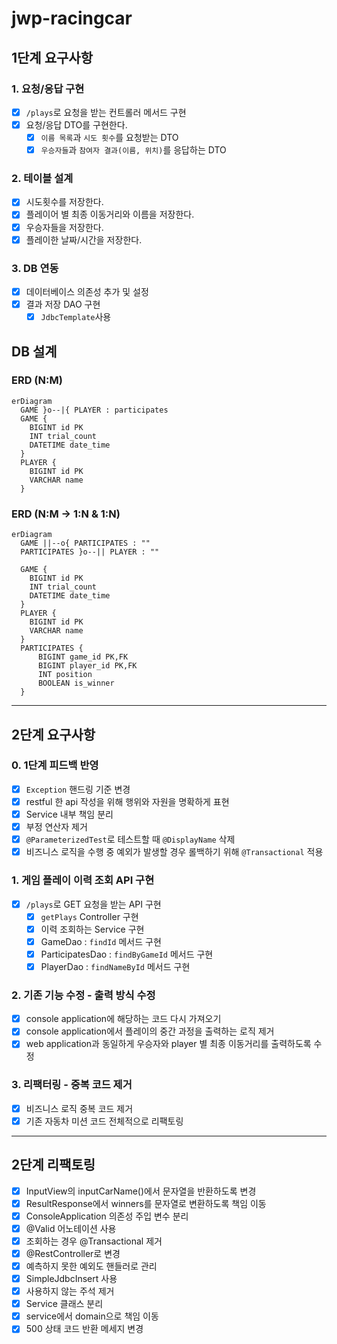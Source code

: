 # jwp-racingcar

## 1단계 요구사항
### 1. 요청/응답 구현
- [X] `/plays`로 요청을 받는 컨트롤러 메서드 구현
- [X] 요청/응답 DTO를 구현한다.
  - [X] `이름 목록`과 `시도 횟수`를 요청받는 DTO
  - [X] `우승자들`과 `참여자 결과(이름, 위치)`를 응답하는 DTO

### 2. 테이블 설계
- [x] 시도횟수를 저장한다.
- [x] 플레이어 별 최종 이동거리와 이름을 저장한다.
- [x] 우승자들을 저장한다.
- [x] 플레이한 날짜/시간을 저장한다.

### 3. DB 연동
- [x] 데이터베이스 의존성 추가 및 설정
- [x] 결과 저장 DAO 구현
  - [x] `JdbcTemplate`사용

## DB 설계
### ERD (N:M)
```mermaid
erDiagram
  GAME }o--|{ PLAYER : participates
  GAME {
    BIGINT id PK
    INT trial_count
    DATETIME date_time
  }
  PLAYER {
    BIGINT id PK
    VARCHAR name
  }
```
### ERD (N:M -> 1:N & 1:N)
```mermaid
erDiagram
  GAME ||--o{ PARTICIPATES : ""
  PARTICIPATES }o--|| PLAYER : ""
  
  GAME {
    BIGINT id PK
    INT trial_count
    DATETIME date_time
  }
  PLAYER {
    BIGINT id PK
    VARCHAR name
  }
  PARTICIPATES {
      BIGINT game_id PK,FK
      BIGINT player_id PK,FK
      INT position
      BOOLEAN is_winner
  }
```

---

## 2단계 요구사항

### 0. 1단계 피드백 반영
- [x] `Exception` 핸드링 기준 변경
- [x] restful 한 api 작성을 위해 행위와 자원을 명확하게 표현
- [x] Service 내부 책임 분리
- [x] 부정 연산자 제거
- [x] `@ParameterizedTest`로 테스트할 때 `@DisplayName` 삭제
- [x] 비즈니스 로직을 수행 중 예외가 발생할 경우 롤백하기 위해 `@Transactional` 적용

### 1. 게임 플레이 이력 조회 API 구현
- [x] `/plays`로 GET 요청을 받는 API 구현
  - [x] `getPlays` Controller 구현
  - [x] 이력 조회하는 Service 구현
  - [x] GameDao : `findId` 메서드 구현
  - [x] ParticipatesDao : `findByGameId` 메서드 구현
  - [x] PlayerDao : `findNameById` 메서드 구현

### 2. 기존 기능 수정 - 출력 방식 수정

- [x] console application에 해당하는 코드 다시 가져오기
- [x] console application에서 플레이의 중간 과정을 출력하는 로직 제거
- [x] web application과 동일하게 우승자와 player 별 최종 이동거리를 출력하도록 수정

### 3. 리팩터링 - 중복 코드 제거

- [x] 비즈니스 로직 중복 코드 제거
- [x] 기존 자동차 미션 코드 전체적으로 리팩토링

---

## 2단계 리팩토링

- [x] InputView의 inputCarName()에서 문자열을 반환하도록 변경
- [x] ResultResponse에서 winners를 문자열로 변환하도록 책임 이동
- [x] ConsoleApplication 의존성 주입 변수 분리
- [x] @Valid 어노테이션 사용
- [x] 조회하는 경우 @Transactional 제거
- [x] @RestController로 변경
- [x] 예측하지 못한 예외도 핸들러로 관리
- [x] SimpleJdbcInsert 사용
- [x] 사용하지 않는 주석 제거
- [x] Service 클래스 분리
- [x] service에서 domain으로 책임 이동
- [x] 500 상태 코드 반환 메세지 변경
